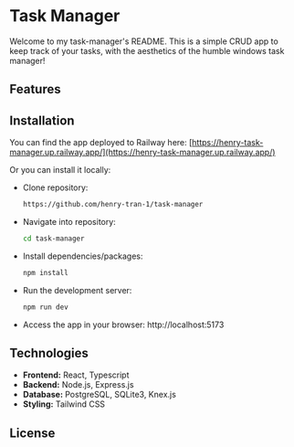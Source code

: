 # Task Manager

Welcome to my task-manager's README. This is a simple CRUD app to keep track of your tasks, with the aesthetics of the humble windows task manager!

## Features


## Installation

You can find the app deployed to Railway here:
[https://henry-task-manager.up.railway.app/](https://henry-task-manager.up.railway.app/)

Or you can install it locally:

- Clone repository:
  ```bash
  https://github.com/henry-tran-1/task-manager
  ```
- Navigate into repository:
  ```bash
  cd task-manager
  ```
- Install dependencies/packages:
  ```bash
  npm install
  ```
- Run the development server:
  ```bash
  npm run dev
  ```
- Access the app in your browser:
  http://localhost:5173


## Technologies
- **Frontend:** React, Typescript
- **Backend:** Node.js, Express.js
- **Database:** PostgreSQL, SQLite3, Knex.js
- **Styling:** Tailwind CSS

## License
